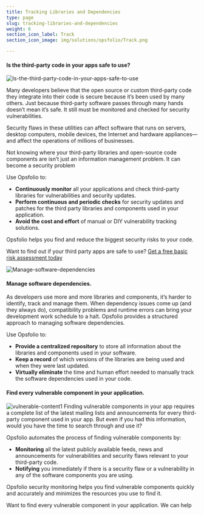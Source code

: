 ```yaml
---
title: Tracking Libraries and Dependencies
type: page
slug: tracking-libraries-and-dependencies
weight: 6
section_icon_label: Track
section_icon_image: img/solutions/opsfolio/Track.png

---
```


#### Is the third-party code in your apps safe to use?

![Is-the-third-party-code-in-your-apps-safe-to-use](/img/solutions/opsfolio/Is-the-third-party-code-in-your-apps-safe-to-use.jpg#right)

Many developers believe that the open source or custom third-party code they integrate into their code is secure because it’s been used by many others. Just because third-party software passes through many hands doesn’t mean it’s safe. It still must be monitored and checked for security vulnerabilities.

Security flaws in these utilities can affect software that runs on servers, desktop computers, mobile devices, the Internet and hardware appliances—and affect the operations of millions of businesses.

Not knowing where your third-party libraries and open-source code components are isn’t just an information management problem. It can become a security problem

Use Opsfolio to:

* **Continuously monitor** all your applications and check third-party libraries for vulnerabilities and security updates.
* **Perform continuous and periodic checks** for security updates and patches for the third party libraries and components used in your application.
* **Avoid the cost and effort** of manual or DIY vulnerability tracking solutions.

Opsfolio helps you find and reduce the biggest security risks to your code.

Want to find out if your third party apps are safe to use?
[Get a free basic risk assessment today](/solutions/opsfolio/register/?q=4)



![Manage-software-dependencies](/img/solutions/opsfolio/Manage-software-dependencies.jpg#left)
#### Manage software dependencies.

As developers use more and more libraries and components, it’s harder to identify, track and manage them. When dependency issues come up (and they always do), compatibility problems and runtime errors can bring your development work schedule to a halt.
Opsfolio provides a structured approach to managing software dependencies.

Use Opsfolio to:

* **Provide a centralized repository** to store all information about the libraries and components used in your software.
* **Keep a record** of which versions of the libraries are being used and when they were last updated.
* **Virtually eliminate** the time and human effort needed to manually track the software dependencies used in your code.


#### Find every vulnerable component in your application.

![vulnerable-content1](/img/solutions/opsfolio/vulnerable-content1.jpg#right)
Finding vulnerable components in your app requires a complete list of the latest mailing lists and announcements for every third-party component used in your app. But even if you had this information, would you have the time to search through and use it?

Opsfolio automates the process of finding vulnerable components by:

* **Monitoring** all the latest publicly available feeds, news and announcements for vulnerabilities and security flaws relevant to your third-party code.
* **Notifying** you immediately if there is a security flaw or a vulnerability in any of the software components you are using.

Opsfolio security monitoring helps you find vulnerable components quickly and accurately and minimizes the resources you use to find it.

Want to find every vulnerable component in your application. We can help